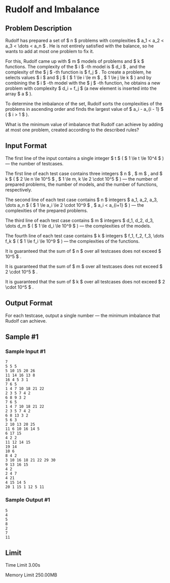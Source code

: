 # Rudolf and Imbalance

## Problem Description

Rudolf has prepared a set of $ n $ problems with complexities $ a_1 < a_2 < a_3 < \dots < a_n $ . He is not entirely satisfied with the balance, so he wants to add at most one problem to fix it.

For this, Rudolf came up with $ m $ models of problems and $ k $ functions. The complexity of the $ i $ -th model is $ d_i $ , and the complexity of the $ j $ -th function is $ f_j $ . To create a problem, he selects values $ i $ and $ j $ ( $ 1 \le i \le m $ , $ 1 \le j \le k $ ) and by combining the $ i $ -th model with the $ j $ -th function, he obtains a new problem with complexity $ d_i + f_j $ (a new element is inserted into the array $ a $ ).

To determine the imbalance of the set, Rudolf sorts the complexities of the problems in ascending order and finds the largest value of $ a_i - a_{i - 1} $ ( $ i > 1 $ ).

What is the minimum value of imbalance that Rudolf can achieve by adding at most one problem, created according to the described rules?

## Input Format

The first line of the input contains a single integer $ t $ ( $ 1 \le t \le 10^4 $ ) — the number of testcases.

The first line of each test case contains three integers $ n $ , $ m $ , and $ k $ ( $ 2 \le n \le 10^5 $ , $ 1 \le m, k \le 2 \cdot 10^5 $ ) — the number of prepared problems, the number of models, and the number of functions, respectively.

The second line of each test case contains $ n $ integers $ a_1, a_2, a_3, \dots a_n $ ( $ 1 \le a_i \le 2 \cdot 10^9 $ , $ a_i < a_{i+1} $ ) — the complexities of the prepared problems.

The third line of each test case contains $ m $ integers $ d_1, d_2, d_3, \dots d_m $ ( $ 1 \le d_i \le 10^9 $ ) — the complexities of the models.

The fourth line of each test case contains $ k $ integers $ f_1, f_2, f_3, \dots f_k $ ( $ 1 \le f_i \le 10^9 $ ) — the complexities of the functions.

It is guaranteed that the sum of $ n $ over all testcases does not exceed $ 10^5 $ .

It is guaranteed that the sum of $ m $ over all testcases does not exceed $ 2 \cdot 10^5 $ .

It is guaranteed that the sum of $ k $ over all testcases does not exceed $ 2 \cdot 10^5 $ .

## Output Format

For each testcase, output a single number — the minimum imbalance that Rudolf can achieve.

## Sample #1

### Sample Input #1

```
7
5 5 5
5 10 15 20 26
11 14 16 13 8
16 4 5 3 1
7 6 5
1 4 7 10 18 21 22
2 3 5 7 4 2
6 8 9 3 2
7 6 5
1 4 7 10 18 21 22
2 3 5 7 4 2
6 8 13 3 2
5 6 3
2 10 13 20 25
11 6 10 16 14 5
6 17 15
4 2 2
11 12 14 15
19 14
10 6
8 4 2
3 10 16 18 21 22 29 30
9 13 16 15
4 2
2 4 7
4 21
4 15 14 5
20 1 15 1 12 5 11
```

### Sample Output #1

```
5
4
5
8
2
7
11
```

## Limit



Time Limit
3.00s

Memory Limit
250.00MB